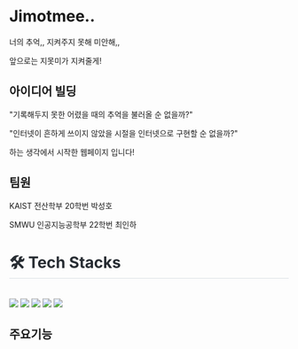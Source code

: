# Jimotmee..
너의 추억,, 지켜주지 못해 미안해,,

앞으로는 지못미가 지켜줄게!

## 아이디어 빌딩
"기록해두지 못한 어렸을 때의 추억을 불러올 순 없을까?"

"인터넷이 흔하게 쓰이지 않았을 시절을 인터넷으로 구현할 순 없을까?"

하는 생각에서 시작한 웹페이지 입니다!


## 팀원
KAIST 전산학부 20학번 박성호

SMWU 인공지능공학부 22학번 최인하

<div style="text-align: left;">
    <h1 style="border-bottom: 1px solid #d8dee4; color: #282d33;"> 🛠️ Tech Stacks </h2> <br> 
    <div style="margin: ; text-align: left;" "text-align: left;"> <img src="https://img.shields.io/badge/Express-000000?style=for-the-badge&logo=Express&logoColor=white">
          <img src="https://img.shields.io/badge/Git-F05032?style=for-the-badge&logo=Git&logoColor=white">
          <img src="https://img.shields.io/badge/Javascript-F7DF1E?style=for-the-badge&logo=Javascript&logoColor=white">
          <img src="https://img.shields.io/badge/Node.js-339933?style=for-the-badge&logo=Node.js&logoColor=white">
          <img src="https://img.shields.io/badge/React-61DAFB?style=for-the-badge&logo=React&logoColor=white">
          <br/></div>
    </div>

## 주요기능
